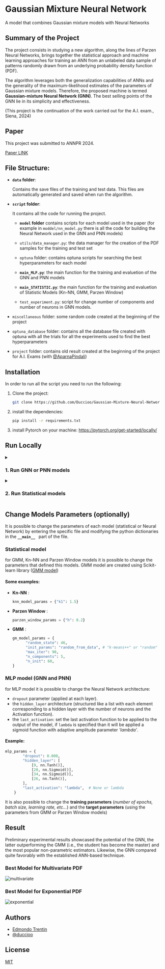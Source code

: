 # Gaussian Mixture Neural Network

A model that combines Gaussian mixture models with Neural Networks

## Summary of the Project

The project consists in studying a new algorithm, along the lines of Parzen Neural Networks, brings together the statistical approach and machine learning approaches for training an ANN from an unlabeled data sample of patterns randomly drawn from an underlying probability density function (PDF).

The algorithm leverages both the generalization capabilities of ANNs and
the generality of the maximum-likelihood estimates of the parameters
of Gaussian mixture models. Therefore, the proposed machine is termed
**Gaussian-mixture Neural Network (GNN)**. The best selling points of the
GNN lie in its simplicity and effectiveness.

(This project is the continuation of the work carried out for the A.I. exam., Siena, 2024)

## Paper

This project was submitted to ANNPR 2024.

[Paper LINK ](https://openreview.net/forum?id=foiH9tX3Fc)

## File Structure:

- **`data` folder**:

  Contains the save files of the training and test data.
  This files are automatically generated and saved when run the algorithm.

- **`script` folder**:

  It contains all the code for running the project.

  - **`model` folder** contains scripts for each model used in the paper (for example in `moddel/nn_model.py` there is all the code for building the Neural Network used in the GNN and PNN models)

  - `utils/data_manager.py`: the data manager for the creation of the PDF samples for the training and test set
  - `optuna` folder: contains optuna scripts for searching the best hyperparameters for each model

  - **`main_MLP.py`**: the main function for the training and evaluetion of the GNN and PNN models
  - **`main_STATISTIC.py`**: the main function for the training and evaluetion of Statistic Models (Kn-NN, GMM, Parzen Window)

  - `test_experiment.py`: script for change number of components and number of neurons in GNN models.

- `miscellaneous` folder: some random code created at the beginning of the project
- `optuna_database` folder: contains all the database file created with optuna with all the trials for all the experiments used to find the best hyperparameters
- `project` folder: contains old result created at the beginning of the project for A.I. Exams (with [@AparnaPindali](https://github.com/AparnaPindali))

## Installation

In order to run all the script you need to run the following:

1. Clone the project:

   ```bash
   git clone https://github.com/Duccioo/Gaussian-Mixture-Neural-Network.git
   ```

2. install the dependencies:

   ```bash
   pip install -r requirements.txt
   ```

3. install Pytorch on your machine: https://pytorch.org/get-started/locally/

## Run Locally

<details>
<summary>  <h3>  1. Run GNN or PNN models </h3> </summary>

On the repo folder:

```bash
python script/main_MLP.py
```

You can also specify some additional arguments:

- `--pdf <str> s` : select the PDF type (default: exponential PDF with rate = 0.6). Other possibility is `multivariate` to select a multivariate PDF, otherwise you can specify with your prefer parameters.
- `--model <str> s` : select the model type, possibilities = ['GNN', 'PNN' ] (default: GNN)

- `--jobs <int n>`: specify the number of threads used to create the target samples for the MLP (default: 2)
- `--samples <int n>`: number of samples used for training (default: 100)
- `--show`: toggle used to show the predicted PDF (default: not show the graph)
- `--gpu`: toggle to use, if possible, GPU acceleration

#### Example:

```bash
 python script/main_MLP.py --model=PNN --samples=150 --pdf=multivariate --show
```

This command run the training on the PNN (Parzen Neural Network) on the Multivariate PDF with 150 samples used for the training, and at the end of training show the predicted PDF on the screen

</details>

<details>

<summary>  <h3> 2. Run Statistical models </h3> </summary>

On the repo folder:

```bash
python script/main_STATISTIC.py
```

You can also specify some additional arguments:

- `--pdf <str> s` : select the PDF type (default: exponential PDF with rate = 0.6). Other possibility is `multivariate` to select a multivariate PDF, otherwise you can specify with your prefer parameters.
- `--model <str> s` : select the model type, possibilities = ['KNN', 'Parzen', 'GMM' ] (default: GMM)

- `--samples <int n>`: number of samples used for training (default: 100)
- `--show`: toggle used to show the predicted PDF (default: not show the graph)

#### Example:

```bash
python script/main_STATISTICS.py --samples=300 --model=knn --pdf=exponential
```

This command run the training on the KNN (Kn-NN) on the Multivariate PDF with 300 samples used for the training

</details>

## Change Models Parameters (optionally)

It is possible to change the parameters of each model (statistical or Neural Network) by entering the specific file and modifying the python dictionaries in the **`__main__ `** part of the file.

### Statistical model

for GMM, Kn-NN and Parzen Window models it is possible to change the parameters that defined this models.
GMM model are created using Scikit-learn library ([GMM model](https://scikit-learn.org/stable/modules/generated/sklearn.mixture.GaussianMixture.html))

#### Some examples:

- **Kn-NN** :
  ```python
  knn_model_params = {"k1": 1.5}
  ```
- **Parzen Window** :
  ```python
  parzen_window_params = {"h": 0.2}
  ```
- **GMM** :
  ```python
  gm_model_params = {
        "random_state": 46,
        "init_params": "random_from_data", # "k-means++" or "random" or "kmeans" or "random_from_data"
        "max_iter": 90,
        "n_components": 5,
        "n_init": 60,
  }
  ```

### MLP model (GNN and PNN)

for MLP model it is possible to change the Neural Network architecture:

- `dropout` parameter (applied at each layer).
- the `hidden_layer` architecture (structured like a list with each element corresponding to a hidden layer with the number of neurons and the Activation function).
- the `last_activation`: set the last activation function to be applied to the output of the model, if `lambda` is specified than it will be applied a sigmoid function with adaptive amplitude parameter _'lambda'_.

#### Example:

```python
mlp_params = {
        "dropout": 0.000,
        "hidden_layer": [
            [9, nn.Tanh()],
            [20, nn.Sigmoid()],
            [34, nn.Sigmoid()],
            [26, nn.Tanh()],
        ],
        "last_activation": "lambda",  # None or lambda
    }
```

It is also possible to change the **training parameters** (_number of epochs, batch size, learning rate, etc..._) and the **target parameters** (using the parameters from GMM or Parzen Window models)

## Result

Preliminary experimental results showcased the potential of the GNN, the latter
outperforming the GMM (i.e., the student has become the master) and the most popular non-parametric estimators. Likewise, the GNN compared quite favorably
with the established ANN-based technique.

### Best Model for Multivariate PDF

![multivariate](./result/best/MLP/100/GNN%20MULTIVARIATE%20810a0d8c/pdf_810a0d8c.png)

### Best Model for Exponential PDF

![exponential](./result/best/MLP/200/GNN%20EXP%206b41f25c/pdf_6b41f25c.png)

## Authors

- [Edmondo Trentin](https://www3.diism.unisi.it/~trentin/HomePage.html)
- [@duccioo](https://github.com/Duccioo)

## License

[MIT](https://choosealicense.com/licenses/mit/)
